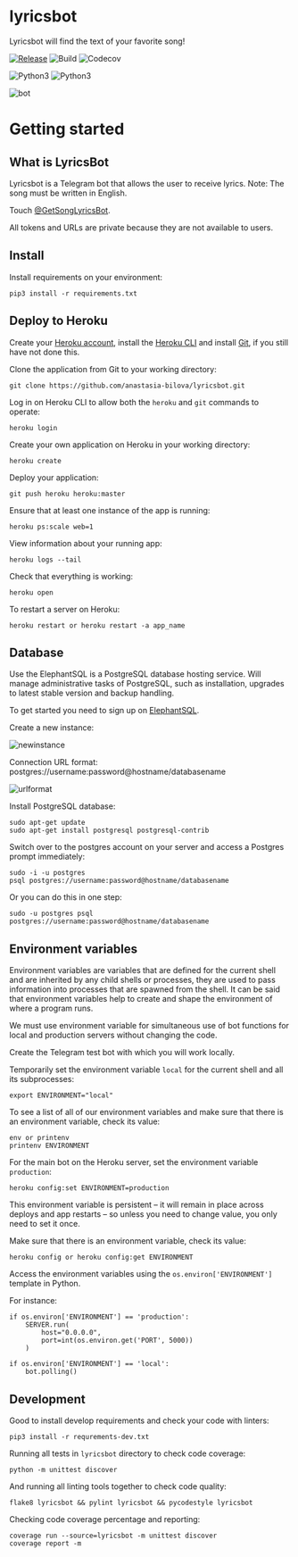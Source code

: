 # lyricsbot

Lyricsbot will find the text of your favorite song!

[![Release](https://img.shields.io/github/release/anastasia-bilova/lyricsbot.svg)](https://github.com/anastasia-bilova/lyricsbot/releases)
![Build](https://travis-ci.org/anastasia-bilova/lyricsbot.svg?branch=develop)
![Codecov](https://img.shields.io/codecov/c/github/anastasia-bilova/lyricsbot/develop.svg)

![Python3](https://img.shields.io/badge/Python-3.5-brightgreen.svg)
![Python3](https://img.shields.io/badge/Python-3.6-brightgreen.svg)

![bot](https://habrastorage.org/webt/jv/1v/rt/jv1vrtj7xijzcmu2n5z-mahbw6y.gif)

# Getting started

## What is LyricsBot

Lyricsbot is a Telegram bot that allows the user to receive lyrics.
Note: The song must be written in English.

Touch [@GetSongLyricsBot](https://telegram.me/getsonglyricsbot).

All tokens and URLs are private because they are not available to users.

## Install

Install requirements on your environment:

```
pip3 install -r requirements.txt
```

## Deploy to Heroku

Create your [Heroku account](https://signup.heroku.com/?c=70130000001x9jFAAQ), install the [Heroku CLI](https://devcenter.heroku.com/articles/getting-started-with-python#set-up) and install [Git](https://gist.github.com/derhuerst/1b15ff4652a867391f03), if you still have not done this.

Clone the application from Git to your working directory:

```
git clone https://github.com/anastasia-bilova/lyricsbot.git
```

Log in on Heroku CLI to allow both the `heroku` and `git` commands to operate: 

```
heroku login
```

Create your own application on Heroku in your working directory:

```
heroku create
```

Deploy your application:

```
git push heroku heroku:master
```

Ensure that at least one instance of the app is running:

```
heroku ps:scale web=1
```

View information about your running app:

```
heroku logs --tail
```

Check that everything is working:

```
heroku open
```

To restart a server on Heroku:

```
heroku restart or heroku restart -a app_name
```

## Database

Use the ElephantSQL is a PostgreSQL database hosting service. 
Will manage administrative tasks of PostgreSQL, such as installation, upgrades to latest stable version and backup handling.

To get started you need to sign up on [ElephantSQL](https://www.elephantsql.com/).

Create a new instance:

![newinstance](https://habrastorage.org/webt/ik/nj/b7/iknjb7cfcne0nfnip7dsiiip4vu.png)

Connection URL format: postgres://username:password@hostname/databasename

![urlformat](https://habrastorage.org/webt/fv/64/qh/fv64qh3pzgwdagpdk8tybjgt3pe.png)

Install PostgreSQL database:

```
sudo apt-get update
sudo apt-get install postgresql postgresql-contrib
```

Switch over to the postgres account on your server and access a Postgres prompt immediately:

```
sudo -i -u postgres
psql postgres://username:password@hostname/databasename
```

Or you can do this in one step:

```
sudo -u postgres psql postgres://username:password@hostname/databasename
```

## Environment variables

Environment variables are variables that are defined for the current shell and are inherited by any child shells or processes, they are used to pass information into processes that are spawned from the shell.
It can be said that environment variables help to create and shape the environment of where a program runs.

We must use environment variable for simultaneous use of bot functions for local and production servers without changing the code.

Create the Telegram test bot with which you will work locally.

Temporarily set the environment variable `local` for the current shell and all its subprocesses:

```
export ENVIRONMENT="local"
```
To see a list of all of our environment variables and make sure that there is an environment variable, check its value:

```
env or printenv
printenv ENVIRONMENT
```

For the main bot on the Heroku server, set the environment variable `production`:

```
heroku config:set ENVIRONMENT=production
```

This environment variable is persistent – it will remain in place across deploys and app restarts – so unless you need to change value, you only need to set it once.

Make sure that there is an environment variable, check its value:

```
heroku config or heroku config:get ENVIRONMENT
```

Access the environment variables using the `os.environ['ENVIRONMENT']` template in Python.

For instance:

```
if os.environ['ENVIRONMENT'] == 'production':
    SERVER.run(
        host="0.0.0.0",
        port=int(os.environ.get('PORT', 5000))
    )

if os.environ['ENVIRONMENT'] == 'local':
    bot.polling()
```

## Development

Good to install develop requirements and check your code with linters:

```
pip3 install -r requrements-dev.txt
```

Running all tests in `lyricsbot` directory to check code coverage:

```
python -m unittest discover
```

And running all linting tools together to check code quality:

```
flake8 lyricsbot && pylint lyricsbot && pycodestyle lyricsbot
```

Checking code coverage percentage and reporting:

```
coverage run --source=lyricsbot -m unittest discover
coverage report -m
```